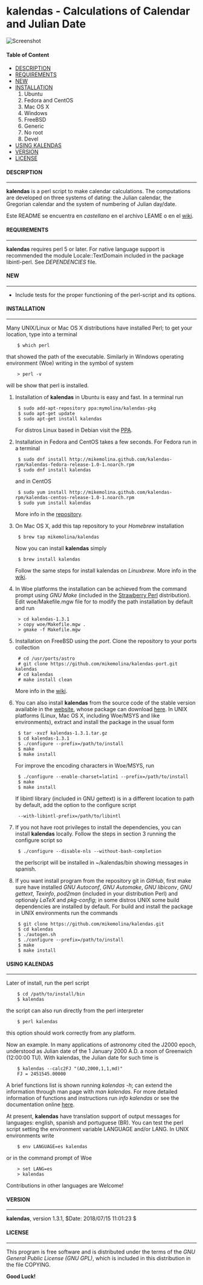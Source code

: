 kalendas - Calculations of Calendar and Julian Date
===================================================

![Screenshot](https://github.com/mikemolina/kalendas/wiki/images/01_gterm.png)

#### Table of Content
* [DESCRIPTION](#description)
* [REQUIREMENTS](#requirements)
* [NEW](#new)
* [INSTALLATION](#installation)
  1. Ubuntu
  2. Fedora and CentOS
  3. Mac OS X
  4. Windows
  5. FreeBSD
  6. Generic
  7. No root
  8. Devel
* [USING KALENDAS](#using-kalendas)
* [VERSION](#version)
* [LICENSE](#license)

#### DESCRIPTION
----------------
**kalendas** is a perl script to make calendar calculations. The
computations are developed on three systems of dating: the Julian
calendar, the Gregorian calendar and the system of numbering of
Julian day/date.

Este README se encuentra en *castellano* en el archivo LEAME o en
el [wiki](https://github.com/mikemolina/kalendas/wiki/kalendas-en-castellano).

#### REQUIREMENTS
-----------------
**kalendas** requires perl 5 or later. For native language support is
recommended the module Locale::TextDomain included in the package
libintl-perl. See *DEPENDENCIES* file.

#### NEW
--------
* Include tests for the proper functioning of the perl-script and its
options.

#### INSTALLATION
-----------------
Many UNIX/Linux or Mac OS X distributions have installed Perl;
to get your location, type into a terminal

        $ which perl
that showed the path of the executable. Similarly in Windows
operating environment (Woe) writing in the symbol of system

        > perl -v
will be show that perl is installed.

1. Installation of **kalendas** in Ubuntu is easy and fast. In a
terminal run

        $ sudo add-apt-repository ppa:mymolina/kalendas-pkg
        $ sudo apt-get update
        $ sudo apt-get install kalendas
	For distros Linux based in Debian visit the [PPA](https://launchpad.net/~mymolina/+archive/ubuntu/kalendas-pkg).

2. Installation in Fedora and CentOS takes a few seconds. For
Fedora run in a terminal

        $ sudo dnf install http://mikemolina.github.com/kalendas-rpm/kalendas-fedora-release-1.0-1.noarch.rpm
        $ sudo dnf install kalendas
	and in CentOS

        $ sudo yum install http://mikemolina.github.com/kalendas-rpm/kalendas-centos-release-1.0-1.noarch.rpm
        $ sudo yum install kalendas
	More info in the [repository](http://mikemolina.github.io/kalendas-rpm/).

3. On Mac OS X, add this tap repository to your *Homebrew* installation

        $ brew tap mikemolina/kalendas
	Now you can install **kalendas** simply

        $ brew install kalendas
	Follow the same steps for install kalendas on *Linuxbrew*. More info
in the [wiki](https://github.com/mikemolina/kalendas/wiki/kalendas-on-homebrew).

4. In Woe platforms the installation can be achieved
from the command prompt using *GNU Make* (included in the
[Strawberry Perl](http://strawberryperl.com/) distribution). Edit
woe/Makefile.mgw file for to modify the path installation by default
and run

        > cd kalendas-1.3.1
        > copy woe/Makefile.mgw .
        > gmake -f Makefile.mgw

5. Installation on FreeBSD using the *port*. Clone the
repository to your ports collection

        # cd /usr/ports/astro
        # git clone https://github.com/mikemolina/kalendas-port.git kalendas
        # cd kalendas
        # make install clean
	More info in the [wiki](https://github.com/mikemolina/kalendas/wiki/kalendas-port).

6. You can also install **kalendas** from the source code of the stable
version available in the [website](http://mikemolina.github.io/kalendas-home),
whose package can download [here](https://launchpad.net/kalendas/trunk/1.3.1/+download/kalendas-1.3.1.tar.gz).
In UNIX platforms (Linux, Mac OS X, including Woe/MSYS and like
environments), extract and install the package in the usual form

        $ tar -xvzf kalendas-1.3.1.tar.gz
        $ cd kalendas-1.3.1
        $ ./configure --prefix=/path/to/install
        $ make
        $ make install
	For improve the encoding characters in Woe/MSYS, run

        $ ./configure --enable-charset=latin1 --prefix=/path/to/install
        $ make
        $ make install
	If libintl library (included in GNU gettext) is in a different
location to path by default, add the option to the configure script

        --with-libintl-prefix=/path/to/libintl

7. If you not have root privileges to install the dependencies, you
can install **kalendas** locally. Follow the steps in section 3 running
the configure script so

        $ ./configure --disable-nls --without-bash-completion
	the perlscript will be installed in ~/kalendas/bin showing messages
in spanish.

8. If you want install program from the repository git in *GitHub*,
first make sure have installed *GNU Autoconf*, *GNU Automake*, 
*GNU libiconv*, *GNU gettext*, *Texinfo*, *pod2man* (included in your
distribution Perl) and optionaly *LaTeX* and *pkg-config*; in some
distros UNIX some build dependencies are installed by default. For
build and install the package in UNIX environments run the commands

        $ git clone https://github.com/mikemolina/kalendas.git
        $ cd kalendas
        $ ./autogen.sh
        $ ./configure --prefix=/path/to/install
        $ make
        $ make install

#### USING KALENDAS
-------------------
Later of install, run the perl script

        $ cd /path/to/install/bin
        $ kalendas

the script can also run directly from the perl interpreter 

        $ perl kalendas

this option should work correctly from any platform.

Now an example. In many applications of astronomy cited the J2000
epoch, understood as Julian date of the 1 January 2000 A.D. a noon
of Greenwich (12:00:00 TU). With kalendas, the Julian date for such
time is

        $ kalendas --calc2FJ "(AD,2000,1,1,md)"
        FJ = 2451545.00000

A brief functions list is shown running *kalendas -h*; can extend the
information through man page with *man kalendas*. For more detailed
information of functions and instructions run *info kalendas* or see
the documentation online [here](https://launchpad.net/kalendas/trunk/1.3.1/+download/kalendas-doc.pdf).

At present, **kalendas** have translation support of output messages
for languages: english, spanish and portuguese (BR). You can test the
perl script setting the environment variable LANGUAGE and/or LANG. In
UNIX environments write

        $ env LANGUAGE=es kalendas

or in the command prompt of Woe

        > set LANG=es
        > kalendas

Contributions in other languages are Welcome!

#### VERSION
------------
**kalendas**, version 1.3.1, $Date: 2018/07/15 11:01:23 $

#### LICENSE
------------
This program is free software and is distributed under the terms of
the *GNU General Public License (GNU GPL)*, which is included in this
distribution in the file COPYING.

**Good Luck!**
